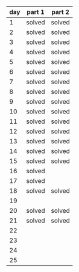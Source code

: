 | day | part 1  | part 2  |
|-----|---------|---------|
| 1   | solved  | solved  |
| 2   | solved  | solved  |
| 3   | solved  | solved  |
| 4   | solved  | solved  |
| 5   | solved  | solved  |
| 6   | solved  | solved  |
| 7   | solved  | solved  |
| 8   | solved  | solved  |
| 9   | solved  | solved  |
| 10  | solved  | solved  |
| 11  | solved  | solved  |
| 12  | solved  | solved  |
| 13  | solved  | solved  |
| 14  | solved  | solved  |
| 15  | solved  | solved  |
| 16  | solved  |         |
| 17  | solved  |         |
| 18  | solved  | solved  |
| 19  |         |         |
| 20  | solved  | solved  |
| 21  | solved  | solved  |
| 22  |         |         |
| 23  |         |         |
| 24  |         |         |
| 25  |         |         |
